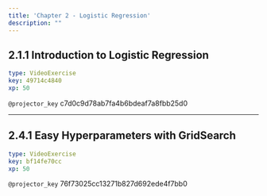 ```yaml
---
title: 'Chapter 2 - Logistic Regression'
description: ""
---
```


## 2.1.1 Introduction to Logistic Regression

```yaml
type: VideoExercise
key: 49714c4840
xp: 50
```

`@projector_key`
c7d0c9d78ab7fa4b6bdeaf7a8fbb25d0

---

## 2.4.1 Easy Hyperparameters with GridSearch

```yaml
type: VideoExercise
key: bf14fe70cc
xp: 50
```

`@projector_key`
76f73025cc13271b827d692ede4f7bb0
